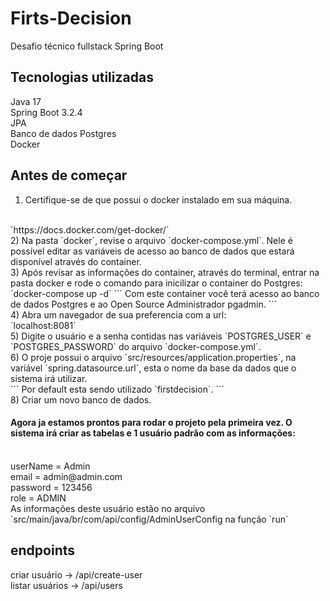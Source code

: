 # Firts-Decision
Desafio técnico fullstack Spring Boot

## Tecnologias utilizadas
Java 17
<br>
Spring Boot 3.2.4
<br>
JPA 
<br>
Banco de dados Postgres 
<br>
Docker
<br>
## Antes de começar
1) Certifique-se de que possui o docker instalado em sua máquina.
<br>
`https://docs.docker.com/get-docker/`
<br>
2) Na pasta `docker`, revise o arquivo `docker-compose.yml`. Nele é possível editar as variáveis de acesso ao banco de dados que estará disponível através do container.
<br>
3) Após revisar as informações do container, através do terminal, entrar na pasta docker e rode o comando para inicilizar o container do Postgres:
<br>
`docker-compose up -d`
```
Com este container você terá acesso ao banco de dados Postgres e ao Open Source Administrador pgadmin.
```
<br>
4) Abra um navegador de sua preferencia com a url:
<br>
`localhost:8081`
<br>
5) Digite o usuário e a senha contidas nas variáveis `POSTGRES_USER` e `POSTGRES_PASSWORD` do arquivo `docker-compose.yml`.
<br>
6) O proje possui o arquivo `src/resources/application.properties`, na variável `spring.datasource.url`, esta o nome da base da dados que o sistema irá utilizar.
<br>
```
Por default esta sendo utilizado `firstdecision`.
```
<br>
8) Criar um novo banco de dados.

#### Agora ja estamos prontos para rodar o projeto pela primeira vez. O sistema irá criar as tabelas e 1 usuário padrão com as informações:
<br>
userName = Admin
<br>
email = admin@admin.com
<br>
password = 123456
<br>
role = ADMIN
<br>
As informações deste usuário estão no arquivo `src/main/java/br/com/api/config/AdminUserConfig na função `run`
<br>


## endpoints
criar usuário -> /api/create-user
<br>
listar usuários -> /api/users<br>
